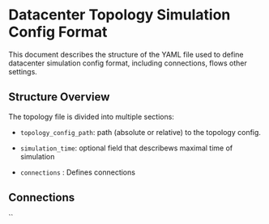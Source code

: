 # Datacenter Topology Simulation Config Format

This document describes the structure of the YAML file used to define datacenter simulation config format, including connections, flows other settings.

## Structure Overview

The topology file is divided into multiple sections:

- `topology_config_path`: path (absolute or relative) to the topology config.

- `simulation_time`: optional field that describews maximal time of simulation

- `connections` : Defines connections

## Connections



``